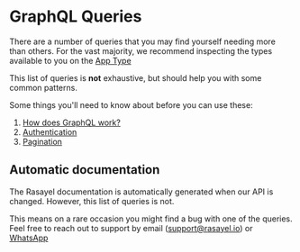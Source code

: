# GraphQL Queries

There are a number of queries that you may find yourself needing more than others.
For the vast majority, we recommend inspecting the types available to you on the [App Type](/types/App)

This list of queries is **not** exhaustive, but should help you with some common patterns.

Some things you'll need to know about before you can use these:

1. [How does GraphQL work?](https://graphql.org/learn/)
1. [Authentication](/graphql/api)
1. [Pagination](/graphql/pagination)

## Automatic documentation

The Rasayel documentation is automatically generated when our API is changed. However, this list of queries is not.

This means on a rare occasion you might find a bug with one of the queries. Feel free to reach out to support by email (support@rasayel.io) or [WhatsApp](https://wa.me/13024070488?text=Hello%20Rasayel%20team!)
